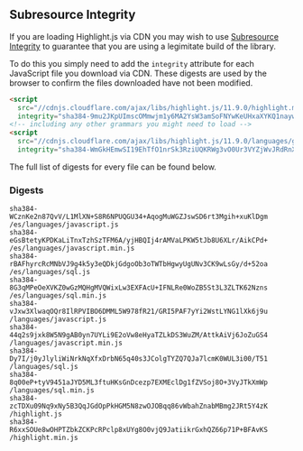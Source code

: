 ## Subresource Integrity

If you are loading Highlight.js via CDN you may wish to use [Subresource Integrity](https://developer.mozilla.org/en-US/docs/Web/Security/Subresource_Integrity) to guarantee that you are using a legimitate build of the library.

To do this you simply need to add the `integrity` attribute for each JavaScript file you download via CDN. These digests are used by the browser to confirm the files downloaded have not been modified.

```html
<script
  src="//cdnjs.cloudflare.com/ajax/libs/highlight.js/11.9.0/highlight.min.js"
  integrity="sha384-9mu2JKpUImscOMmwjm1y6MA2YsW3amSoFNYwKeUHxaXYKQ1naywWmamEGMdviEen"></script>
<!-- including any other grammars you might need to load -->
<script
  src="//cdnjs.cloudflare.com/ajax/libs/highlight.js/11.9.0/languages/go.min.js"
  integrity="sha384-WmGkHEmwSI19EhTfO1nrSk3RziUQKRWg3vO0Ur3VYZjWvJRdRnX4/scQg+S2w1fI"></script>
```

The full list of digests for every file can be found below.

### Digests

```
sha384-WCznKe2n87QvV/L1MlXN+S8R6NPUQGU34+AqogMuWGZJswSD6rt3Mgih+xuKlDgm /es/languages/javascript.js
sha384-eGsBtetyKPDKaLiTnxTzhSzTFM6A/yjHBQIj4rAMVaLPKW5tJb8U6XLr/AikCPd+ /es/languages/javascript.min.js
sha384-rBAFhyrcRcMNbVJ9g4k5y3eQDkjGdgoOb3oTWTbHgwyUgUNv3CK9wLsGy/d+52oa /es/languages/sql.js
sha384-8G3qMPeOeXVKZ0wGzMQHgMVQWixLw3EXFAcU+IFNLRe0WoZB5St3L3ZLTK62Nzns /es/languages/sql.min.js
sha384-vJxw3XlwaqOQr8IlRPVIBO6DMML5W978fR21/GRI5PAF7yYi2WstLYNG1lXk6j9u /languages/javascript.js
sha384-44q2s9jxk8W5N9gAB0yn7UYLi9E2oVw8eHyaTZLkDS3WuZM/AttkAiVj6JoZuGS4 /languages/javascript.min.js
sha384-Dy7I/j0yJlyliWiNrkNqXfxDrbN65q40s3JColgTYZQ7QJa7lcmK0WUL3i00/T51 /languages/sql.js
sha384-8q00eP+tyV9451aJYD5ML3ftuHKsGnDcezp7EXMEclDg1fZVSoj8O+3VyJTkXmWp /languages/sql.min.js
sha384-zcTDXu09Nq9xNy5B3QqJGdOpPkHGM5N8zwOJOBqq86vWbahZnabMBmg2JRt5Y4zK /highlight.js
sha384-R6xxSOUe8wOHPTZbkZCKPcRPclp8xUYg8O0vjQ9JatiikrGxhQZ66p71P+BFAvKS /highlight.min.js
```


